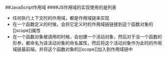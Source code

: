 ##JavaScript作用域
####JS作用域的实现使用的是列表
- 任何执行上下文时的作用域，都是作用域链来实现
- 在一个函数定义的时候，会将它定义时的作用域链链接到这个函数对象的[[scope]]属性
- 在一个函数对象被调用的时候，会创建一个活动对象，然后对于没一个函数的形参，都命名为该活动对象的命名属性，然后将这个活动对象作为此时的作用域链最前端，并将这个函数对象的[[scope]]加入到作用域链中
